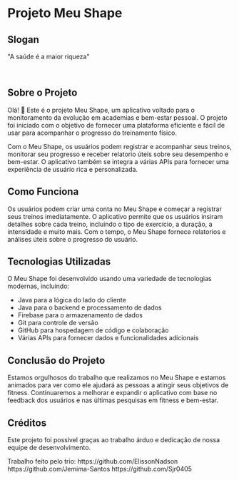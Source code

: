 <h1>Projeto Meu Shape</h1>

<h2>Slogan</h2>
<p>"A saúde é a maior riqueza"</p>

<br>

<h2>Sobre o Projeto</h2>

<p>Olá! 👋 Este é o projeto Meu Shape, um aplicativo voltado para o monitoramento da evolução em academias e bem-estar pessoal. O projeto foi iniciado com o objetivo de fornecer uma plataforma eficiente e fácil de usar para acompanhar o progresso do treinamento físico.</p>

<p>Com o Meu Shape, os usuários podem registrar e acompanhar seus treinos, monitorar seu progresso e receber relatorio úteis sobre seu desempenho e bem-estar. O aplicativo também se integra a várias APIs para fornecer uma experiência de usuário rica e personalizada.</p>

<h2>Como Funciona</h2>

<p>Os usuários podem criar uma conta no Meu Shape e começar a registrar seus treinos imediatamente. O aplicativo permite que os usuários insiram detalhes sobre cada treino, incluindo o tipo de exercício, a duração, a intensidade e muito mais. Com o tempo, o Meu Shape fornece relatorios e análises úteis sobre o progresso do usuário.</p>

<h2>Tecnologias Utilizadas</h2>

<p>O Meu Shape foi desenvolvido usando uma variedade de tecnologias modernas, incluindo:</p>

- Java para a lógica do lado do cliente
- Java para o backend e processamento de dados
- Firebase para o armazenamento de dados
- Git para controle de versão
- GitHub para hospedagem de código e colaboração
- Várias APIs para fornecer dados e funcionalidades adicionais

<h2>Conclusão do Projeto</h2>

<p>Estamos orgulhosos do trabalho que realizamos no Meu Shape e estamos animados para ver como ele ajudará as pessoas a atingir seus objetivos de fitness. Continuaremos a melhorar e expandir o aplicativo com base no feedback dos usuários e nas últimas pesquisas em fitness e bem-estar.</p>

<h2>Créditos</h2>

<p>Este projeto foi possível graças ao trabalho árduo e dedicação de nossa equipe de desenvolvimento.</p>

<p> Trabalho feito pelo trio:
https://github.com/ElissonNadson
https://github.com/Jemima-Santos
https://github.com/Sjr0405<p>        
  
